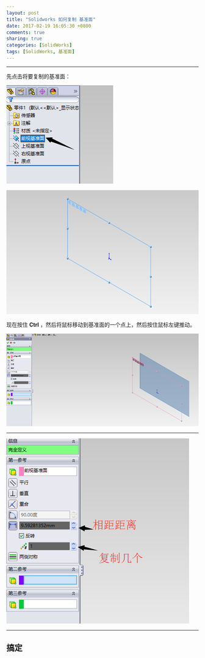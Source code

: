 ```yaml
---
layout: post
title: "Solidworks 如何复制 基准面"
date: 2017-02-19 16:05:30 +0800
comments: true
sharing: true
categories: [SolidWorks]
tags: [SolidWorks, 基准面]
---
```



----------

先点击将要复制的基准面：

![Alt text](/images/2017-2-19-SolidWorks-how-to-copy-datum-plane/1487247435981.png)

![Alt text](/images/2017-2-19-SolidWorks-how-to-copy-datum-plane/1487247441983.png)

现在按住 **Ctrl** ，然后将鼠标移动到基准面的一个点上，然后按住鼠标左键推动。

![Alt text](/images/2017-2-19-SolidWorks-how-to-copy-datum-plane/1487247459958.png)


----------

![Alt text](/images/2017-2-19-SolidWorks-how-to-copy-datum-plane/1487247600485.png)


----------

## 搞定

